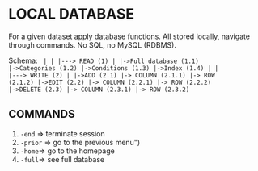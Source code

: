 # LOCAL DATABASE

For a given dataset apply database functions. All stored locally, navigate through commands. No SQL, no MySQL (RDBMS).

Schema: 
<code>
|
|
|---> READ              (1)
  |
  |->Full database      (1.1)
  |->Categories         (1.2)
  |->Conditions         (1.3)
  |->Index              (1.4)
|
|
|---> WRITE             (2)
  |
  |->ADD                (2.1)
    |-> COLUMN          (2.1.1)
    |-> ROW             (2.1.2)
  |->EDIT               (2.2)
    |-> COLUMN          (2.2.1)
    |-> ROW             (2.2.2)
  |->DELETE             (2.3)
    |-> COLUMN          (2.3.1)
    |-> ROW             (2.3.2)
</code>


## COMMANDS 
<ol>
<li>  <code>-end</code> => terminate session </li>
<li> <code>-prior</code> => go to the previous menu") </li>
<li> <code>-home</code>=> go to the homepage </li>
<li> <code>-full</code>=> see full database </li>
 </ol>
